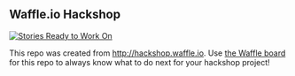 ## Waffle.io Hackshop

[![Stories Ready to Work On](https://badge.waffle.io/zmon/address-api-v0.svg?label=ready&title=Cards%20Ready%20To%20Work%20On)](https://waffle.io/zmon/address-api-v0)

This repo was created from http://hackshop.waffle.io. Use [the Waffle board](https://waffle.io/zmon/address-api-v0) for this repo to always know what to do next for your hackshop project!